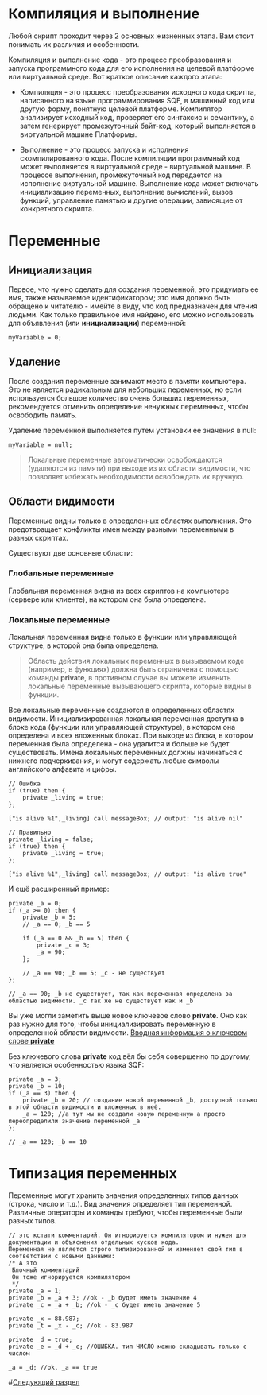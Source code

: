 # Компиляция и выполнение

Любой скрипт проходит через 2 основных жизненных этапа. Вам стоит понимать их различия и особенности.

Компиляция и выполнение кода - это процесс преобразования и запуска программного кода для его исполнения на целевой платформе или виртуальной среде. Вот краткое описание каждого этапа:

- Компиляция - это процесс преобразования исходного кода скрипта, написанного на языке программирования SQF, в машинный код или другую форму, понятную целевой платформе. Компилятор анализирует исходный код, проверяет его синтаксис и семантику, а затем генерирует промежуточный байт-код, который выполняется в виртуальной машине Платформы.

- Выполнение - это процесс запуска и исполнения скомпилированного кода. После компиляции программный код может выполняется в виртуальной среде - виртуальной машине. В процессе выполнения, промежуточный код передается на исполнение виртуальной машине. Выполнение кода может включать инициализацию переменных, выполнение вычислений, вызов функций, управление памятью и другие операции, зависящие от конкретного скрипта.


# Переменные

## Инициализация

Первое, что нужно сделать для создания переменной, это придумать ее имя, также называемое идентификатором; это имя должно быть обращено к читателю - имейте в виду, что код предназначен для чтения людьми.
Как только правильное имя найдено, его можно использовать для объявления (или **инициализации**) переменной:
```sqf
myVariable = 0;
```

## Удаление

После создания переменные занимают место в памяти компьютера.
Это не является радикальным для небольших переменных, но если используется большое количество очень больших переменных, рекомендуется отменить определение ненужных переменных, чтобы освободить память.

Удаление переменной выполняется путем установки ее значения в null:

```sqf
myVariable = null;
```

> Локальные переменные автоматически освобождаются (удаляются из памяти) при выходе из их области видимости, что позволяет избежать необходимости освобождать их вручную.

## Области видимости

Переменные видны только в определенных областях выполнения. Это предотвращает конфликты имен между разными переменными в разных скриптах.

Существуют две основные области:

### Глобальные переменные

Глобальная переменная видна из всех скриптов на компьютере (сервере или клиенте), на котором она была определена.

### Локальные переменные

Локальная переменная видна только в функции или управляющей структуре, в которой она была определена.

> Область действия локальных переменных в вызываемом коде (например, в функциях) должна быть ограничена с помощью команды **private**, в противном случае вы можете изменить локальные переменные вызывающего скрипта, которые видны в функции.

Все локальные переменные создаются в определенных областях видимости. Инициализированная локальная переменная доступна в блоке кода (функции или управляющей структуре), в котором она определена и всех вложенных блоках. При выходе из блока, в котором переменная была определена - она удалится и больше не будет существовать. Имена локальных переменных должны начинаться с нижнего подчеркивания, и могут содержать любые символы английского алфавита и цифры. 

```sqf
// Ошибка
if (true) then {
	private _living = true;
};

["is alive %1",_living] call messageBox; // output: "is alive nil"
````

```sqf
// Правильно
private _living = false;
if (true) then {
	private _living = true;
};

["is alive %1",_living] call messageBox; // output: "is alive true"
````


И ещё расширенный пример:

```sqf
private _a = 0;
if (_a >= 0) then {
	private _b = 5;
	// _a == 0; _b == 5

	if (_a == 0 && _b == 5) then {
		private _c = 3;
		_a = 90;
	};

	// _a == 90; _b == 5; _c - не существует
};

// _a == 90; _b не существует, так как переменная определена за областью видимости. _c так же не существует как и _b 
```

Вы уже могли заметить выше новое ключевое слово **private**. Оно как раз нужно для того, чтобы инициализировать переменную в определенной области видимости. [Вводная информация о ключевом слове **private**](https://community.bistudio.com/wiki/private)

Без ключевого слова **private** код вёл бы себя совершенно по другому, что является особенностью языка SQF:
```sqf
private _a = 3;
private _b = 10;
if (_a == 3) then {
	private _b = 20; // создание новой переменной _b, доступной только в этой области видимости и вложенных в неё.
	_a = 120; //а тут мы не создали новую переменную а просто переопределили значение переменной _a
};

// _a == 120; _b == 10
```

# Типизация переменных

Переменные могут хранить значения определенных типов данных (строка, число и т.д.). Вид значения определяет тип переменной. Различные операторы и команды требуют, чтобы переменные были разных типов.

```sqf
// это кстати комментарий. Он игнорируется компилятором и нужен для документации и объяснения отдельных кусков кода.
Переменная не является строго типизированной и изменяет свой тип в соответствии с новыми данными:
/* А это 
 Блочный комментарий
 Он тоже игнорируется компилятором
 */
private _a = 1;
private _b = _a + 3; //ok - _b будет иметь значение 4
private _c = _a + _b; //ok - _c будет иметь значение 5

private _x = 88.987;
private _t = _x - _c; //ok - 83.987

private _d = true;
private _e = _d + _c; //ОШИБКА. тип ЧИСЛО можно складывать только с числом

_a = _d; //ok, _a == true
```

#[Следующий раздел](Types.md)